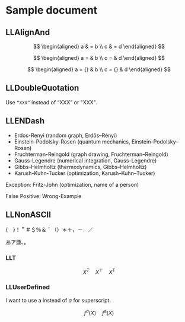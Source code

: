 # Sample document

## LLAlignAnd

$$
\begin{aligned}
    a & = b \\
    c & = d
\end{aligned}
$$

$$
\begin{aligned}
    a = & b \\
    c = & d
\end{aligned}
$$

$$
\begin{aligned}
    a = {} & b \\
    c = {} & d
\end{aligned}
$$

## LLDoubleQuotation

Use `“XXX”` instead of “XXX” or "XXX".

## LLENDash

- Erdos-Renyi (random graph, Erdős–Rényi)
- Einstein-Podolsky-Rosen (quantum mechanics, Einstein–Podolsky–Rosen)
- Fruchterman-Reingold (graph drawing, Fruchterman–Reingold)
- Gauss-Legendre (numerical integration, Gauss–Legendre)
- Gibbs-Helmholtz (thermodynamics, Gibbs–Helmholtz)
- Karush-Kuhn-Tucker (optimization, Karush–Kuhn–Tucker)

Exception: Fritz-John (optimization, name of a person)

False Positive: Wrong-Example

## LLNonASCII

 {　}！＂＃＄％＆＇（）＊＋，－．／

あア亜、。

### LLT

$$
\begin{equation*}
    X^T \quad X^\top \quad X^{\mathsf{T}}
\end{equation*}
$$

### LLUserDefined

I want to use $\mathrm{a}$ instead of $a$ for superscript.

$$
\begin{equation*}
    f^a(X) \quad f^{\mathrm{a}}(X)
\end{equation*}
$$
